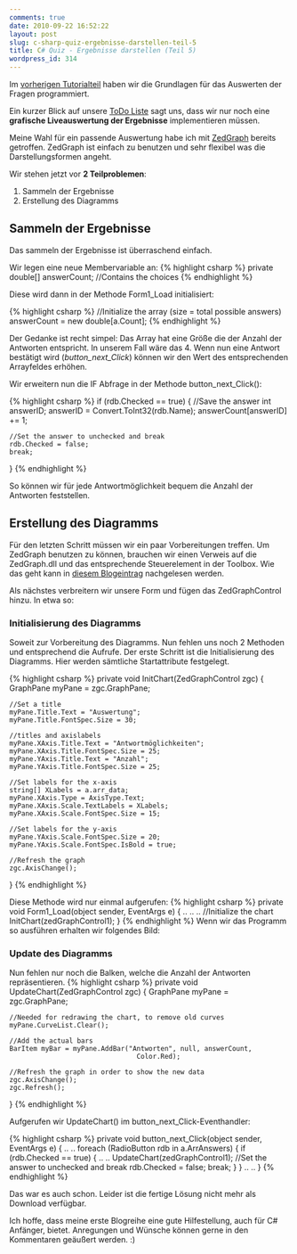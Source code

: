 ```yaml
---
comments: true
date: 2010-09-22 16:52:22
layout: post
slug: c-sharp-quiz-ergebnisse-darstellen-teil-5
title: C# Quiz - Ergebnisse darstellen (Teil 5)
wordpress_id: 314
---
```


Im [vorherigen Tutorialteil](http://phansch.net/2010/09/18/c-sharp-quiz-antworten-darstellen-teil-4/) haben wir die Grundlagen für das Auswerten der Fragen programmiert.

Ein kurzer Blick auf unsere [ToDo Liste](http://phansch.net/2010/07/22/c-sharp-quiz-planung-teil-1) sagt uns, dass wir nur noch eine **grafische Liveauswertung der Ergebnisse** implementieren müssen.

Meine Wahl für ein passende Auswertung habe ich mit [ZedGraph](http://phansch.net/2010/09/19/c-sharp-diagramme-und-graphen-mit-zedgraph) bereits getroffen. ZedGraph ist einfach zu benutzen und sehr flexibel was die Darstellungsformen angeht.

Wir stehen jetzt vor **2 Teilproblemen**:

	
  1. Sammeln der Ergebnisse
  2. Erstellung des Diagramms

## Sammeln der Ergebnisse


Das sammeln der Ergebnisse ist überraschend einfach.

Wir legen eine neue Membervariable an:
{% highlight csharp  %}
private double[] answerCount; //Contains the choices
{% endhighlight %}

Diese wird dann in der Methode Form1_Load initialisiert:


    
{% highlight csharp  %}
//Initialize the array (size = total possible answers)
answerCount = new double[a.Count];
{% endhighlight %}


Der Gedanke ist recht simpel:
Das Array hat eine Größe die der Anzahl der Antworten entspricht. In unserem Fall wäre das 4.
Wenn nun eine Antwort bestätigt wird (_button_next_Click_) können wir den Wert des entsprechenden Arrayfeldes erhöhen.

Wir erweitern nun die IF Abfrage in der Methode button_next_Click():

    
{% highlight csharp  %}
if (rdb.Checked == true)
{
    //Save the answer
    int answerID;
    answerID = Convert.ToInt32(rdb.Name);
    answerCount[answerID] += 1;

    //Set the answer to unchecked and break
    rdb.Checked = false;
    break;
}
{% endhighlight %}

So können wir für jede Antwortmöglichkeit bequem die Anzahl der Antworten feststellen.



## Erstellung des Diagramms


Für den letzten Schritt müssen wir ein paar Vorbereitungen treffen.
Um ZedGraph benutzen zu können, brauchen wir einen Verweis auf die ZedGraph.dll und das entsprechende Steuerelement in der Toolbox.
Wie das geht kann in [diesem Blogeintrag](http://phansch.net/2010/09/19/c-sharp-diagramme-und-graphen-mit-zedgraph) nachgelesen werden.

Als nächstes verbreitern wir unsere Form und fügen das ZedGraphControl hinzu.
In etwa so:
<!--[![QuizForm mit ZedGraphControl](http://wpimages.phansch.de/2010/06/quiz_teil5_1-300x126.png)](http://wpimages.phansch.de/2010/06/quiz_teil5_1.png)-->



### Initialisierung des Diagramms


Soweit zur Vorbereitung des Diagramms. Nun fehlen uns noch 2 Methoden und entsprechend die Aufrufe.
Der erste Schritt ist die Initialisierung des Diagramms. Hier werden sämtliche Startattribute festgelegt.

    
{% highlight csharp  %}
private void InitChart(ZedGraphControl zgc)
{
    GraphPane myPane = zgc.GraphPane;

    //Set a title
    myPane.Title.Text = "Auswertung";
    myPane.Title.FontSpec.Size = 30;

    //titles and axislabels
    myPane.XAxis.Title.Text = "Antwortmöglichkeiten";
    myPane.XAxis.Title.FontSpec.Size = 25;
    myPane.YAxis.Title.Text = "Anzahl";
    myPane.YAxis.Title.FontSpec.Size = 25;

    //Set labels for the x-axis
    string[] XLabels = a.arr_data;
    myPane.XAxis.Type = AxisType.Text;
    myPane.XAxis.Scale.TextLabels = XLabels;
    myPane.XAxis.Scale.FontSpec.Size = 15;

    //Set labels for the y-axis
    myPane.YAxis.Scale.FontSpec.Size = 20;
    myPane.YAxis.Scale.FontSpec.IsBold = true;

    //Refresh the graph
    zgc.AxisChange();
}
{% endhighlight %}

Diese Methode wird nur einmal aufgerufen:
{% highlight csharp  %}
private void Form1_Load(object sender, EventArgs e)
{
    ..
    ..
    ..
    //Initialize the chart
    InitChart(zedGraphControl1);
}
{% endhighlight %}
Wenn wir das Programm so ausführen erhalten wir folgendes Bild:
<!--[![Initialisiertes Diagramm ohne Balken](http://wpimages.phansch.de/2010/06/quiz_teil5_2-300x124.png)](http://wpimages.phansch.de/2010/06/quiz_teil5_2.png)-->


### Update des Diagramms


Nun fehlen nur noch die Balken, welche die Anzahl der Antworten repräsentieren.
{% highlight csharp  %}
private void UpdateChart(ZedGraphControl zgc)
{
    GraphPane myPane = zgc.GraphPane;

    //Needed for redrawing the chart, to remove old curves
    myPane.CurveList.Clear();

    //Add the actual bars
    BarItem myBar = myPane.AddBar("Antworten", null, answerCount,
                                    Color.Red);

    //Refresh the graph in order to show the new data
    zgc.AxisChange();
    zgc.Refresh();
}
{% endhighlight %}

Aufgerufen wir UpdateChart() im button_next_Click-Eventhandler:

    
{% highlight csharp  %}
private void button_next_Click(object sender, EventArgs e)
{
    ..
    ..
    foreach (RadioButton rdb in a.ArrAnswers)
    {
        if (rdb.Checked == true)
        {
            ..
            ..
            UpdateChart(zedGraphControl1);
            //Set the answer to unchecked and break
            rdb.Checked = false;
            break;
        }
    }
    ..
    ..
    }
{% endhighlight %}


Das war es auch schon. Leider ist die fertige Lösung nicht mehr als Download verfügbar.

Ich hoffe, dass meine erste Blogreihe eine gute Hilfestellung, auch für C# Anfänger, bietet.
Anregungen und Wünsche können gerne in den Kommentaren geäußert werden. :)
